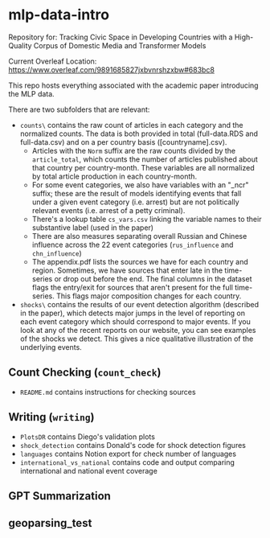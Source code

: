 # mlp-data-intro
Repository for: Tracking Civic Space in Developing Countries with a High-Quality Corpus of Domestic Media and Transformer Models

Current Overleaf Location: https://www.overleaf.com/9891685827jxbvnrshzxbw#683bc8

This repo hosts everything associated with the academic paper introducing the MLP data.

There are two subfolders that are relevant:
- `counts\` contains the raw count of articles in each category and the normalized counts. The data is both provided in total (full-data.RDS and full-data.csv) and on a per country basis ([countryname].csv).
  + Articles with the `Norm` suffix are the raw counts divided by the `article_total`, which counts the number of articles published about that country per country-month. These variables are all normalized by total article production in each country-month.
  + For some event categories, we also have variables with an "_ncr" suffix; these are the result of models identifying events that fall under a given event category (i.e. arrest) but are not politically relevant events (i.e. arrest of a petty criminal).
  + There's a lookup table `cs_vars.csv` linking the variable names to their substantive label (used in the paper)
  + There are also measures separating overall Russian and Chinese influence across the 22 event categories (`rus_influence` and `chn_influence`)
  + The appendix.pdf lists the sources we have for each country and region. Sometimes, we have sources that enter late in the time-series or drop out before the end. The final columns in the dataset flags the entry/exit for sources that aren't present for the full time-series. This flags major composition changes for each country.
- `shocks\` contains the results of our event detection algorithm (described in the paper), which detects major jumps in the level of reporting on each event category which should correspond to major events. If you look at any of the recent reports on our website, you can see examples of the shocks we detect. This gives a nice qualitative illustration of the underlying events.

## Count Checking (`count_check`)

- `README.md` contains instructions for checking sources

## Writing (`writing`)

- `PlotsDR` contains Diego's validation plots
- `shock_detection` contains Donald's code for shock detection figures
- `languages` contains Notion export for check number of languages
- `international_vs_national` contains code and output comparing international and national event coverage

## GPT Summarization

## geoparsing_test